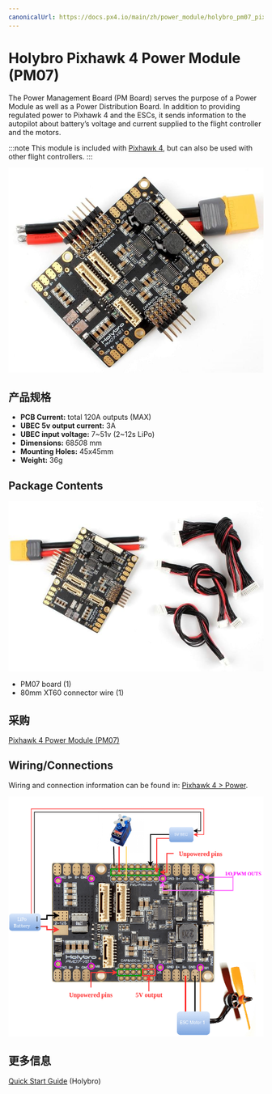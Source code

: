 ```yaml
---
canonicalUrl: https://docs.px4.io/main/zh/power_module/holybro_pm07_pixhawk4_power_module
---
```


# Holybro Pixhawk 4 Power Module (PM07)

The Power Management Board (PM Board) serves the purpose of a Power Module as well as a Power Distribution Board. In addition to providing regulated power to Pixhawk 4 and the ESCs, it sends information to the autopilot about battery’s voltage and current supplied to the flight controller and the motors.

:::note
This module is included with [Pixhawk 4](../assembly/quick_start_pixhawk4.md), but can also be used with other flight controllers.
:::

![PM07](../../assets/hardware/power_module/holybro_pm07/pm07_hero.jpg)

## 产品规格

- **PCB Current:** total 120A outputs (MAX)
- **UBEC 5v output current:** 3A
- **UBEC input voltage:** 7~51v (2~12s LiPo)
- **Dimensions:** 68*50*8 mm
- **Mounting Holes:** 45x45mm
- **Weight:** 36g

## Package Contents

![Package Contents](../../assets/hardware/power_module/holybro_pm07/package_contents.jpg)

- PM07 board (1)
- 80mm XT60 connector wire (1)

## 采购

[Pixhawk 4 Power Module (PM07)](https://shop.holybro.com/pixhawk-4-power-module-pm07_p1095.html)


## Wiring/Connections

Wiring and connection information can be found in: [Pixhawk 4 > Power](../assembly/quick_start_pixhawk4.md#power).

![Pixhawk 4 - Power Management Board](../../assets/hardware/power_module/holybro_pm07/pixhawk4_power_management_board.png)


## 更多信息

[Quick Start Guide](http://www.holybro.com/manual/PM07-Quick-Start-Guide.pdf) (Holybro)
